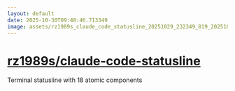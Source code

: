 ```yaml
---
layout: default
date: 2025-10-30T09:48:46.713349
image: assets/rz1989s_claude_code_statusline_20251029_232349_819_20251030_003045_8a7cb0--20251030T013324195--cropped.png
---
```


# [rz1989s/claude-code-statusline](https://github.com/rz1989s/claude-code-statusline/)

Terminal statusline with 18 atomic components
